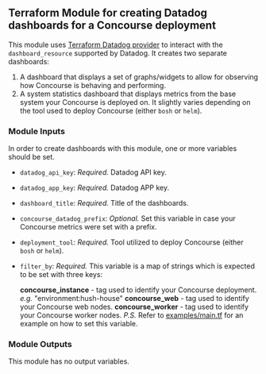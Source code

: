 ## Terraform Module for creating Datadog dashboards for a Concourse deployment

This module uses [Terraform Datadog provider](https://www.terraform.io/docs/providers/datadog/index.html) to interact with the `dashboard_resource` supported by Datadog. It creates two separate dashboards:
1. A dashboard that displays a set of graphs/widgets to allow for observing how Concourse is behaving and performing.
1. A system statistics dashboard that displays metrics from the base system your Concourse is deployed on. It slightly varies depending on the tool used to deploy Concourse (either `bosh` or `helm`).

### Module Inputs

In order to create dashboards with this module, one or more variables should be set.

* `datadog_api_key`: *Required.* Datadog API key.
* `datadog_app_key`: *Required.* Datadog APP key.
* `dashboard_title`: *Required.* Title of the dashboards.
* `concourse_datadog_prefix`: *Optional.* Set this variable in case your Concourse metrics were set with a prefix.
* `deployment_tool`: *Required.* Tool utilized to deploy Concourse (either `bosh` or `helm`).
* `filter_by`: *Required.* This variable is a map of strings which is expected to be set with three keys:

    **concourse_instance** - tag used to identify your Concourse deployment. _e.g._ "environment:hush-house"
    **concourse_web** - tag used to identify your Concourse web nodes.
    **concourse_worker** - tag used to identify your Concourse worker nodes. _P.S._ Refer to [examples/main.tf](./examples/main.tf) for an example on how to set this variable.

### Module Outputs

This module has no output variables.

